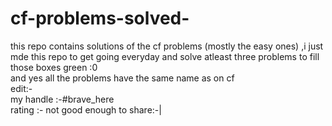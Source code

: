 # cf-problems-solved-
this repo contains solutions of the cf problems (mostly the easy ones) ,i just mde this repo to get going everyday and solve atleast three problems to fill those boxes green :0\
and yes all the problems have the same name as on cf\
edit:- \
my handle :-#brave_here\
rating :- not good enough to share:-|
